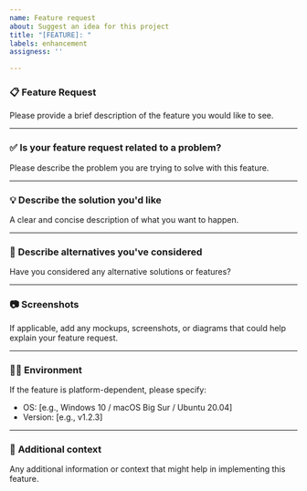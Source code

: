 ```yaml
---
name: Feature request
about: Suggest an idea for this project
title: "[FEATURE]: "
labels: enhancement
assigness: ''

---
```


### 📋 **Feature Request**
Please provide a brief description of the feature you would like to see.

---

### ✅ **Is your feature request related to a problem?**
Please describe the problem you are trying to solve with this feature.

---

### 💡 **Describe the solution you'd like**
A clear and concise description of what you want to happen.

---

### 🔧 **Describe alternatives you've considered**
Have you considered any alternative solutions or features?

---

### 📷 **Screenshots**
If applicable, add any mockups, screenshots, or diagrams that could help explain your feature request.

---

### 🧑‍💻 **Environment**
If the feature is platform-dependent, please specify:
- OS: [e.g., Windows 10 / macOS Big Sur / Ubuntu 20.04]
- Version: [e.g., v1.2.3]

---

### 🔧 **Additional context**
Any additional information or context that might help in implementing this feature.
